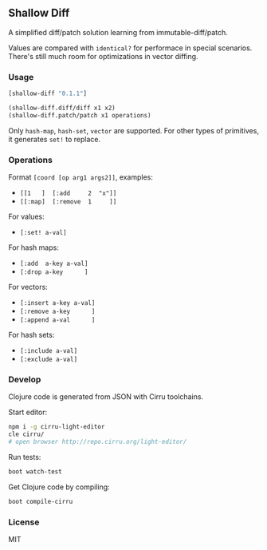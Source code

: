 
Shallow Diff
----

A simplified diff/patch solution learning from immutable-diff/patch.

Values are compared with `identical?` for performace in special scenarios.
There's still much room for optimizations in vector diffing.

### Usage

```clojure
[shallow-diff "0.1.1"]
```

```clojure
(shallow-diff.diff/diff x1 x2)
(shallow-diff.patch/patch x1 operations)
```

Only `hash-map`, `hash-set`, `vector` are supported.
For other types of primitives, it generates `set!` to replace.

### Operations

Format `[coord [op arg1 args2]]`, examples:

* `[[1   ]  [:add     2  "x"]]`
* `[[:map]  [:remove  1     ]]`

For values:

* `[:set! a-val]`

For hash maps:

* `[:add  a-key a-val]`
* `[:drop a-key      ]`

For vectors:

* `[:insert a-key a-val]`
* `[:remove a-key      ]`
* `[:append a-val      ]`

For hash sets:

* `[:include a-val]`
* `[:exclude a-val]`

### Develop

Clojure code is generated from JSON with Cirru toolchains.

Start editor:

```bash
npm i -g cirru-light-editor
cle cirru/
# open browser http://repo.cirru.org/light-editor/
```

Run tests:

```bash
boot watch-test
```

Get Clojure code by compiling:

```bash
boot compile-cirru
```

### License

MIT
